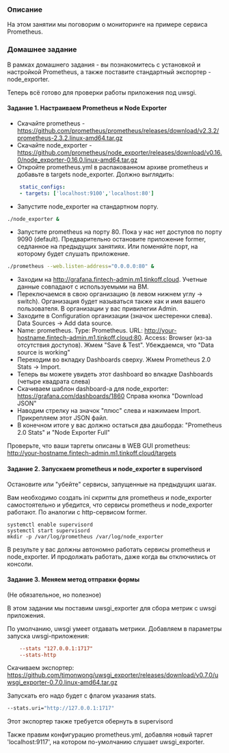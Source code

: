 ### Описание

На этом занятии мы поговорим о мониторинге на примере сервиса Prometheus.

### Домашнее задание

В рамках домашнего задания - вы познакомитесь с установкой и настройкой Prometheus,
а также поставите стандартный экспортер - node_exporter.

Теперь всё готово для проверки работы приложения под uwsgi.

#### Задание 1. Настраиваем Prometheus и Node Exporter

* Скачайте prometheus - https://github.com/prometheus/prometheus/releases/download/v2.3.2/prometheus-2.3.2.linux-amd64.tar.gz 
* Скачайте node_exporter - https://github.com/prometheus/node_exporter/releases/download/v0.16.0/node_exporter-0.16.0.linux-amd64.tar.gz 
* Откройте prometheus.yml в распакованном архиве prometheus и добавьте в targets node_exporter. Должно выглядить:
```yaml
    static_configs:
    - targets: ['localhost:9100','localhost:80']
```
* Запустите node_exporter на стандартном порту.
```bash
./node_exporter &
```
* Запустите prometheus на порту 80. Пока у нас нет доступов по порту 9090 (default). Предварительно остановите приложение former, седланное на предыдущих занятиях. 
Или поменяйте порт, на которому будет слушать приложение.
```bash
./prometheus --web.listen-address="0.0.0.0:80" &
```
* Заходим на http://grafana.fintech-admin.m1.tinkoff.cloud. Учетные данные совпадают с используемыми на ВМ.
* Переключаемся в свою организацию (в левом нижнем углу -> switch). Организация будет называться также как и имя вашего пользователя.
В организации у вас привилегии Admin.
* Заходите в Configuration организации (значок шестеренки слева). Data Sources -> Add data source.
* Name: prometheus. Type: Prometheus. URL: http://your-hostname.fintech-admin.m1.tinkoff.cloud:80. Access: Browser (из-за отсутствия доступов). Жмем "Save & Test". 
Убеждаемся, что "Data source is working"
* Переходим во вкладку Dashboards сверху. Жмем Prometheus 2.0 Stats -> Import.
* Теперь вы можете увидеть этот dashboard во влкадке Dashboards (четыре квадрата слева)
* Скачиваем шаблон dashboard-а для node_exporter: https://grafana.com/dashboards/1860 Справа кнопка "Download JSON" 
* Наводим стрелку на значок "плюс" слева и нажимаем Import. Прикрепляем этот JSON файл. 
* В конечном итоге у вас должно остаться два дашборда: "Prometheus 2.0 Stats" и "Node Exporter Full"

Проверьте, что ваши таргеты описаны в WEB GUI prometheus: http://your-hostname.fintech-admin.m1.tinkoff.cloud/targets

#### Задание 2. Запускаем prometheus и node_exporter в supervisord

Остановите или "убейте" сервисы, запущенные на предыдущих шагах.

Вам необходимо создать ini скрипты для prometheus и node_exporter самостоятельно и убедится, что сервисы prometheus и node_exporter работают.
По аналогии с http-сервисом former.
```
systemctl enable supervisord
systemctl start supervisord
mkdir -p /var/log/prometheus /var/log/node_exporter
```

В результе у вас должны автономно работать сервисы prometheus и node_exporter. И продолжать работать, даже когда вы отключились от консоли.

#### Задание 3. Меняем метод отправки формы

(Не обязательное, но полезное) 

В этом задании мы поставим uwsgi_exporter для сбора метрик с uwsgi приложения.

По умолчанию, uwsgi умеет отдавать метрики. Добавляем в параметры запуска uwsgi-приложения:
```ini
    --stats "127.0.0.1:1717"
    --stats-http
```

Скачиваем экспортер: https://github.com/timonwong/uwsgi_exporter/releases/download/v0.7.0/uwsgi_exporter-0.7.0.linux-amd64.tar.gz

Запускать его надо будет с флагом указания stats.
```bash
--stats.uri="http://127.0.0.1:1717"
```

Этот экспортер также требуется обернуть в supervisord

Также правим конфигурацию prometheus.yml, добавляя новый таргет 'localhost:9117', на котором по-умолчанию слушает uwsgi_exporter.

